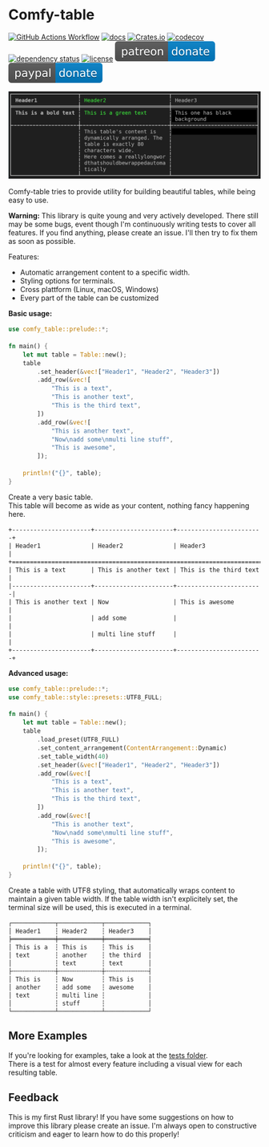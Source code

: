 # Comfy-table

[![GitHub Actions Workflow](https://github.com/Nukesor/comfy-table/workflows/Tests/badge.svg)](https://github.com/Nukesor/comfy-table/actions)
[![docs](https://docs.rs/comfy-table/badge.svg)](https://docs.rs/comfy-table/)
[![Crates.io](https://img.shields.io/crates/v/comfy-table.svg)](https://crates.io/crates/comfy-table)
[![codecov](https://codecov.io/gh/nukesor/comfy-table/branch/master/graph/badge.svg)](https://codecov.io/gh/nukesor/comfy-table)
[![dependency status](https://deps.rs/repo/github/nukesor/comfy-table/status.svg)](https://deps.rs/repo/github/nukesor/comfy-table)
[![license](http://img.shields.io/badge/license-MIT-blue.svg)](https://github.com/nukesor/comfy-table/blob/master/LICENSE)
[![Patreon](https://github.com/Nukesor/images/blob/master/patreon-donate-blue.svg)](https://www.patreon.com/nukesor)
[![Paypal](https://github.com/Nukesor/images/blob/master/paypal-donate-blue.svg)](https://www.paypal.me/arnebeer/)

![comfy-table](https://raw.githubusercontent.com/Nukesor/images/master/comfy_table.gif)

Comfy-table tries to provide utility for building beautiful tables, while being easy to use.

**Warning:** This library is quite young and very actively developed. There still may be some bugs, event though I'm continuously writing tests to cover all features.
If you find anything, please create an issue. I'll then try to fix them as soon as possible.


Features:

- Automatic arrangement content to a specific width.
- Styling options for terminals.
- Cross plattform (Linux, macOS, Windows)
- Every part of the table can be customized


**Basic usage:**
```rust
use comfy_table::prelude::*;

fn main() {
    let mut table = Table::new();
    table
        .set_header(&vec!["Header1", "Header2", "Header3"])
        .add_row(&vec![
            "This is a text",
            "This is another text",
            "This is the third text",
        ])
        .add_row(&vec![
            "This is another text",
            "Now\nadd some\nmulti line stuff",
            "This is awesome",
        ]);

    println!("{}", table);
}
```

Create a very basic table.\
This table will become as wide as your content, nothing fancy happening here.

```text,ignore
+----------------------+----------------------+------------------------+
| Header1              | Header2              | Header3                |
+======================================================================+
| This is a text       | This is another text | This is the third text |
|----------------------+----------------------+------------------------|
| This is another text | Now                  | This is awesome        |
|                      | add some             |                        |
|                      | multi line stuff     |                        |
+----------------------+----------------------+------------------------+
```


**Advanced usage:**
```rust
use comfy_table::prelude::*;
use comfy_table::style::presets::UTF8_FULL;

fn main() {
    let mut table = Table::new();
    table
        .load_preset(UTF8_FULL)
        .set_content_arrangement(ContentArrangement::Dynamic)
        .set_table_width(40)
        .set_header(&vec!["Header1", "Header2", "Header3"])
        .add_row(&vec![
            "This is a text",
            "This is another text",
            "This is the third text",
        ])
        .add_row(&vec![
            "This is another text",
            "Now\nadd some\nmulti line stuff",
            "This is awesome",
        ]);

    println!("{}", table);
}
```
Create a table with UTF8 styling, that automatically wraps content to maintain a given table width.
If the table width isn't explicitely set, the terminal size will be used, this is executed in a terminal.

```text,ignore
┌────────────┬────────────┬────────────┐
│ Header1    ┆ Header2    ┆ Header3    │
╞════════════╪════════════╪════════════╡
│ This is a  ┆ This is    ┆ This is    │
│ text       ┆ another    ┆ the third  │
│            ┆ text       ┆ text       │
├╌╌╌╌╌╌╌╌╌╌╌╌┼╌╌╌╌╌╌╌╌╌╌╌╌┼╌╌╌╌╌╌╌╌╌╌╌╌┤
│ This is    ┆ Now        ┆ This is    │
│ another    ┆ add some   ┆ awesome    │
│ text       ┆ multi line ┆            │
│            ┆ stuff      ┆            │
└────────────┴────────────┴────────────┘
```


## More Examples

If you're looking for examples, take a look at the [tests folder](https://github.com/Nukesor/comfy-table/tree/master/tests).\
There is a test for almost every feature including a visual view for each resulting table.


## Feedback

This is my first Rust library! If you have some suggestions on how to improve this library please create an issue. I'm always open to constructive criticism and eager to learn how to do this properly!
